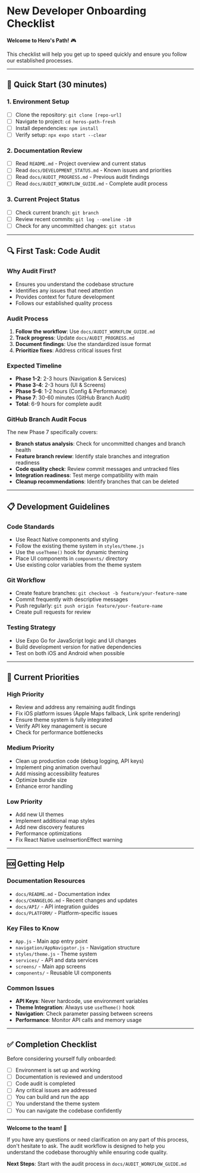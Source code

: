 # New Developer Onboarding Checklist

**Welcome to Hero's Path!** 🎮

This checklist will help you get up to speed quickly and ensure you follow our established processes.

---

## **🚀 Quick Start (30 minutes)**

### **1. Environment Setup**
- [ ] Clone the repository: `git clone [repo-url]`
- [ ] Navigate to project: `cd heros-path-fresh`
- [ ] Install dependencies: `npm install`
- [ ] Verify setup: `npx expo start --clear`

### **2. Documentation Review**
- [ ] Read `README.md` - Project overview and current status
- [ ] Read `docs/DEVELOPMENT_STATUS.md` - Known issues and priorities
- [ ] Read `docs/AUDIT_PROGRESS.md` - Previous audit findings
- [ ] Read `docs/AUDIT_WORKFLOW_GUIDE.md` - Complete audit process

### **3. Current Project Status**
- [ ] Check current branch: `git branch`
- [ ] Review recent commits: `git log --oneline -10`
- [ ] Check for any uncommitted changes: `git status`

---

## **🔍 First Task: Code Audit**

### **Why Audit First?**
- Ensures you understand the codebase structure
- Identifies any issues that need attention
- Provides context for future development
- Follows our established quality process

### **Audit Process**
1. **Follow the workflow**: Use `docs/AUDIT_WORKFLOW_GUIDE.md`
2. **Track progress**: Update `docs/AUDIT_PROGRESS.md`
3. **Document findings**: Use the standardized issue format
4. **Prioritize fixes**: Address critical issues first

### **Expected Timeline**
- **Phase 1-2**: 2-3 hours (Navigation & Services)
- **Phase 3-4**: 2-3 hours (UI & Screens)
- **Phase 5-6**: 1-2 hours (Config & Performance)
- **Phase 7**: 30-60 minutes (GitHub Branch Audit)
- **Total**: 6-9 hours for complete audit

### **GitHub Branch Audit Focus**
The new Phase 7 specifically covers:
- **Branch status analysis**: Check for uncommitted changes and branch health
- **Feature branch review**: Identify stale branches and integration readiness
- **Code quality check**: Review commit messages and untracked files
- **Integration readiness**: Test merge compatibility with main
- **Cleanup recommendations**: Identify branches that can be deleted

---

## **📋 Development Guidelines**

### **Code Standards**
- Use React Native components and styling
- Follow the existing theme system in `styles/theme.js`
- Use the `useTheme()` hook for dynamic theming
- Place UI components in `components/` directory
- Use existing color variables from the theme system

### **Git Workflow**
- Create feature branches: `git checkout -b feature/your-feature-name`
- Commit frequently with descriptive messages
- Push regularly: `git push origin feature/your-feature-name`
- Create pull requests for review

### **Testing Strategy**
- Use Expo Go for JavaScript logic and UI changes
- Build development version for native dependencies
- Test on both iOS and Android when possible

---

## **🎯 Current Priorities**

### **High Priority**
- Review and address any remaining audit findings
- Fix iOS platform issues (Apple Maps fallback, Link sprite rendering)
- Ensure theme system is fully integrated
- Verify API key management is secure
- Check for performance bottlenecks

### **Medium Priority**
- Clean up production code (debug logging, API keys)
- Implement ping animation overhaul
- Add missing accessibility features
- Optimize bundle size
- Enhance error handling

### **Low Priority**
- Add new UI themes
- Implement additional map styles
- Add new discovery features
- Performance optimizations
- Fix React Native useInsertionEffect warning

---

## **🆘 Getting Help**

### **Documentation Resources**
- `docs/README.md` - Documentation index
- `docs/CHANGELOG.md` - Recent changes and updates
- `docs/API/` - API integration guides
- `docs/PLATFORM/` - Platform-specific issues

### **Key Files to Know**
- `App.js` - Main app entry point
- `navigation/AppNavigator.js` - Navigation structure
- `styles/theme.js` - Theme system
- `services/` - API and data services
- `screens/` - Main app screens
- `components/` - Reusable UI components

### **Common Issues**
- **API Keys**: Never hardcode, use environment variables
- **Theme Integration**: Always use `useTheme()` hook
- **Navigation**: Check parameter passing between screens
- **Performance**: Monitor API calls and memory usage

---

## **✅ Completion Checklist**

Before considering yourself fully onboarded:

- [ ] Environment is set up and working
- [ ] Documentation is reviewed and understood
- [ ] Code audit is completed
- [ ] Any critical issues are addressed
- [ ] You can build and run the app
- [ ] You understand the theme system
- [ ] You can navigate the codebase confidently

---

**Welcome to the team!** 🎉

If you have any questions or need clarification on any part of this process, don't hesitate to ask. The audit workflow is designed to help you understand the codebase thoroughly while ensuring code quality.

**Next Steps**: Start with the audit process in `docs/AUDIT_WORKFLOW_GUIDE.md` 